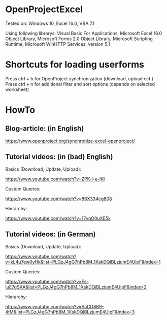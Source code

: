 # OpenProjectExcel

Tested on: Windows 10, Excel 16.0, VBA 7.1

Using following librarys: Visual Basic For Applications, Microsoft Excel 16.0 Object Library, Microsoft Forms 2.0 Object Library, Microsoft Scripting Runtime, Microsoft WinHTTP Services, version 5.1

# Shortcuts for loading userforms

Press ctrl + b for OpenProject synchronization (download, upload ect.)
Press ctrl + n for additional filter and sort options (depends on selected worksheet)

# HowTo

## Blog-article: (in English)

https://www.openproject.org/synchronize-excel-openproject/

## Tutorial videos: (in (bad) English)

Basics (Download, Update, Upload): 

https://www.youtube.com/watch?v=ZPK-l-e-lKI

Custom Queries: 

https://www.youtube.com/watch?v=86X334cg808

Hierarchy: 

https://www.youtube.com/watch?v=17yqO0uXE5k

## Tutorial videos: (in German)

Basics (Download, Update, Upload): 

https://www.youtube.com/watch?v=kL4u7ew0yHk&list=PLGzJ4gG7hPb8M_1XskDQiBLzjumE4UlpF&index=1

Custom Queries: 

https://www.youtube.com/watch?v=Fs-luE7gSXA&list=PLGzJ4gG7hPb8M_1XskDQiBLzjumE4UlpF&index=2

Hierarchy: 

https://www.youtube.com/watch?v=SaCD8B9-4tM&list=PLGzJ4gG7hPb8M_1XskDQiBLzjumE4UlpF&index=3
